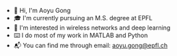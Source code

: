 - :wave: Hi, I'm Aoyu Gong
- :mortar_board: I'm currently pursuing an M.S. degree at EPFL
- :signal_strength: I'm interested in wireless networks and deep learning
- :keyboard: I do most of my work in MATLAB and Python
- :mailbox_with_mail: You can find me through email: aoyu.gong@epfl.ch
